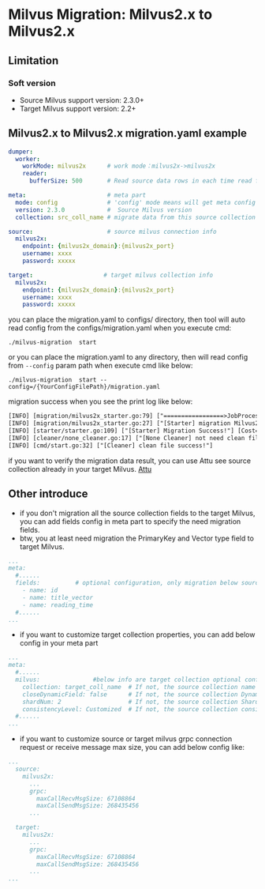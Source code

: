 # Milvus Migration: Milvus2.x to Milvus2.x

## Limitation

### Soft version

- Source Milvus support version:  2.3.0+
- Target Milvus support version: 2.2+


## Milvus2.x to Milvus2.x migration.yaml example

```yaml
dumper:
  worker:
    workMode: milvus2x      # work mode：milvus2x->milvus2x
    reader:
      bufferSize: 500       # Read source data rows in each time read from Source Milvus.

meta:                       # meta part
  mode: config              # 'config' mode means will get meta config from this config file itself.
  version: 2.3.0            #  Source Milvus version
  collection: src_coll_name # migrate data from this source collection

source:                     # source milvus connection info
  milvus2x:
    endpoint: {milvus2x_domain}:{milvus2x_port}
    username: xxxx
    password: xxxxx

target:                    # target milvus collection info
  milvus2x:
    endpoint: {milvus2x_domain}:{milvus2x_port}
    username: xxxx
    password: xxxxx
```

you can place the migration.yaml to configs/ directory, then tool will auto read config from the configs/migration.yaml
when you execute cmd:

```shell
./milvus-migration  start
```

or you can place the migration.yaml to any directory, then will read config from `--config` param path when execute cmd
like below:

```shell
./milvus-migration  start --config=/{YourConfigFilePath}/migration.yaml
```
migration success when you see the print log like below:
```html
[INFO] [migration/milvus2x_starter.go:79] ["=================>JobProcess!"] [Percent=100]
[INFO] [migration/milvus2x_starter.go:27] ["[Starter] migration Milvus2X to Milvus2X finish!!!"] [Cost=94.877717375]
[INFO] [starter/starter.go:109] ["[Starter] Migration Success!"] [Cost=94.878243583]
[INFO] [cleaner/none_cleaner.go:17] ["[None Cleaner] not need clean files"] [mode=]
[INFO] [cmd/start.go:32] ["[Cleaner] clean file success!"]
```
if you want to verify the migration data result, you can use Attu see source collection already in your target Milvus. [Attu](https://github.com/zilliztech/attu)  

## Other introduce
- if you don't migration all the source collection fields to the target Milvus, you can add fields config in meta part to specify the need migration fields.
- btw, you at least need migration the PrimaryKey and Vector type field to target Milvus.
```yaml
...
meta:
  #......
  fields:          # optional configuration, only migration below source collection fields to target milvus:
    - name: id
    - name: title_vector
    - name: reading_time
  #......
...
```
- if you want to customize target collection properties, you can add below config in your meta part
```yaml
...
meta:
  #......
  milvus:               #below info are target collection optional configuration:
    collection: target_coll_name  # If not, the source collection name will be used.
    closeDynamicField: false      # If not, the source collection DynamicField prop will be used.
    shardNum: 2                   # If not, the source collection ShardNum prop will be used.
    consistencyLevel: Customized  # If not, the source collection consistencyLevel prop will be used.
  #......  
...
```
- if you want to customize source or target milvus grpc connection request or receive message max size, you can add below config like:
```yaml
...
  source:                     
    milvus2x:
      ...
      grpc:
        maxCallRecvMsgSize: 67108864
        maxCallSendMsgSize: 268435456
      ...

  target:                    
    milvus2x:
      ...
      grpc:
        maxCallRecvMsgSize: 67108864
        maxCallSendMsgSize: 268435456
      ...
...